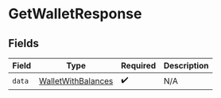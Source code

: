 # GetWalletResponse


## Fields

| Field                                                           | Type                                                            | Required                                                        | Description                                                     |
| --------------------------------------------------------------- | --------------------------------------------------------------- | --------------------------------------------------------------- | --------------------------------------------------------------- |
| `data`                                                          | [WalletWithBalances](../../models/shared/walletwithbalances.md) | :heavy_check_mark:                                              | N/A                                                             |